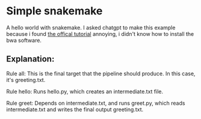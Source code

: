 # Simple snakemake

A hello world with snakemake. I asked chatgpt to make this example because i found [the offical tutorial](https://snakemake.readthedocs.io/en/stable/tutorial/basics.html) annoying, i didn't know how to install the bwa software.

## Explanation:
Rule all: This is the final target that the pipeline should produce. In this case, it's greeting.txt.

Rule hello: Runs hello.py, which creates an intermediate.txt file.

Rule greet: Depends on intermediate.txt, and runs greet.py, which reads intermediate.txt and writes the final output greeting.txt.